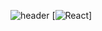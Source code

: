 ![header](https://capsule-render.vercel.app/api?type=transparent&color=auto&height=300&section=header&text=ajrfyd&desc=dev%20hub%20&descAlign=60&descAlignY=65&animation=scaleIn&fontSize=90&fontColor=6200ee)
[![React](https://img.shields.io/badge/6200ee?style=flat-square&logo=react&logoColor=ffffff)]
